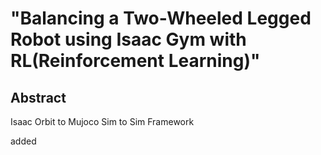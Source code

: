 # "Balancing a Two-Wheeled Legged Robot using Isaac Gym with RL(Reinforcement Learning)"
## Abstract
Isaac Orbit to Mujoco Sim to Sim Framework

added
